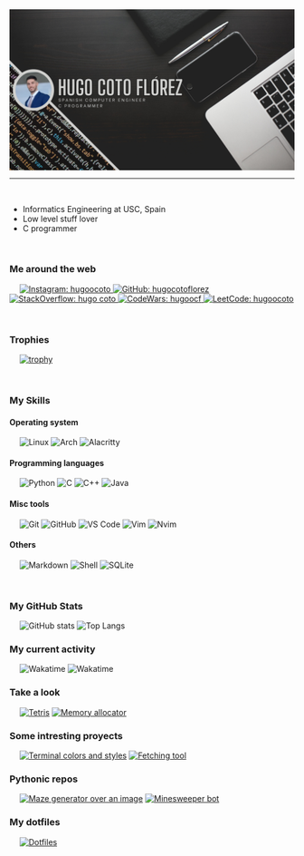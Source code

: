 

<img src="https://raw.githubusercontent.com/hugocotoflorez/hugocotoflorez/main/Black Modern Vlogger YouTube Banner.png" align="center" alt="Hugo Coto header image">

-------------------
&emsp;

- Informatics Engineering at USC, Spain
- Low level stuff lover
- C programmer

&emsp;

### Me around the web
&emsp;
<a href="https://www.instagram.com/hugoocoto/">
    ![Instagram: hugoocoto](https://img.shields.io/badge/-hugoocoto-000?&logo=Instagram)
</a>
<a href="https://github.com/hugocotoflorez">
    ![GitHub: hugocotoflorez](https://img.shields.io/github/followers/hugocotoflorez?label=follow&style=social)
</a>
<a href="https://stackoverflow.com/users/19060347/hugo-coto">
    ![StackOverflow: hugo coto](https://img.shields.io/stackexchange/stackoverflow/r/19060347?style=social)
</a>
<a href="https://www.codewars.com/users/hugoocf">
    ![CodeWars: hugoocf](https://www.codewars.com/users/hugoocf/badges/small)
</a>
<a href="https://www.leetcode.com/hugoocoto/">
    ![LeetCode: hugoocoto](https://img.shields.io/badge/-hugoocoto-000?&logo=LeetCode)
</a>

&emsp;

### Trophies
&emsp;
[![trophy](https://github-profile-trophy.vercel.app/?username=hugocotoflorez&theme=onedark)](https://github.com/ryo-ma/github-profile-trophy)

&emsp;

### My Skills

#### Operating system
&emsp;
![Linux](https://img.shields.io/badge/Linux-FCC624?style=for-the-badge&logo=linux&logoColor=black)
![Arch](https://img.shields.io/badge/Arch_Linux-1793D1?style=for-the-badge&logo=arch-linux&logoColor=white)
![Alacritty](https://img.shields.io/badge/alacritty-F46D01?style=for-the-badge&logo=alacritty&logoColor=white)

#### Programming languages
&emsp;
![Python](https://img.shields.io/badge/Python-3776AB?style=for-the-badge&logo=python&logoColor=white)
![C](https://img.shields.io/badge/C-00599C?style=for-the-badge&logo=c&logoColor=white)
![C++](https://img.shields.io/badge/C%2B%2B-00599C?style=for-the-badge&logo=c%2B%2B&logoColor=white)
![Java](https://img.shields.io/badge/Java-ED8B00?style=for-the-badge&logo=openjdk&logoColor=white)

#### Misc tools
&emsp;
![Git](https://img.shields.io/badge/GIT-E44C30?style=for-the-badge&logo=git&logoColor=white)
![GitHub](https://img.shields.io/badge/GitHub-100000?style=for-the-badge&logo=github&logoColor=white)
![VS Code](https://img.shields.io/badge/Visual_Studio_Code-0078D4?style=for-the-badge&logo=visual%20studio%20code&logoColor=white)
![Vim](https://img.shields.io/badge/VIM-%2311AB00.svg?&style=for-the-badge&logo=vim&logoColor=white)
![Nvim](https://img.shields.io/badge/NeoVim-%2357A143.svg?&style=for-the-badge&logo=neovim&logoColor=white)

#### Others
&emsp;
![Markdown](https://img.shields.io/badge/Markdown-000000?style=for-the-badge&logo=markdown&logoColor=white)
![Shell](https://img.shields.io/badge/Shell_Script-121011?style=for-the-badge&logo=gnu-bash&logoColor=white)
![SQLite](https://img.shields.io/badge/SQLite-07405E?style=for-the-badge&logo=sqlite&logoColor=white)

&emsp;

### My GitHub Stats
&emsp;
![GitHub stats](https://github-readme-stats.vercel.app/api?username=hugocotoflorez&show_icons=true&theme=dark)
![Top Langs](https://github-readme-stats.vercel.app/api/top-langs/?username=hugocotoflorez&layout=compact&theme=dark&show_icons=true)

### My current activity
&emsp;
<img src="https://wakatime.com/share/@2a7b4567-ab1f-4fb2-98ff-2b3fdbf94654/80f8cb69-7023-40c8-81b3-9a6520a586c5.png" alt="Wakatime" width=40%>
<img src="https://wakatime.com/share/@2a7b4567-ab1f-4fb2-98ff-2b3fdbf94654/043f3a8a-8e7f-4226-9d55-a3795c7329ec.svg" alt="Wakatime" width=40%>

### Take a look
&emsp;
[![Tetris](https://github-readme-stats.vercel.app/api/pin?username=hugocotoflorez&repo=tetris&theme=dark&show_icons=true)](https://github.com/hugocotoflorez/tetris)
[![Memory allocator](https://github-readme-stats.vercel.app/api/pin?username=hugocotoflorez&repo=hallocator&theme=dark&show_icons=true)](https://github.com/hugocotoflorez/hallocator)

### Some intresting proyects
&emsp;
[![Terminal colors and styles](https://github-readme-stats.vercel.app/api/pin?username=hugocotoflorez&repo=termstuff&theme=dark&show_icons=true)](https://github.com/hugocotoflorez/termstuff)
[![Fetching tool](https://github-readme-stats.vercel.app/api/pin?username=hugocotoflorez&repo=hfetch&theme=dark&show_icons=true)](https://github.com/hugocotoflorez/hfetch)

### Pythonic repos
&emsp;
[![Maze generator over an image](https://github-readme-stats.vercel.app/api/pin?username=hugocotoflorez&repo=maze_generator&theme=dark&show_icons=true)](https://github.com/hugocotoflorez/maze_generator)
[![Minesweeper bot](https://github-readme-stats.vercel.app/api/pin?username=hugocotoflorez&repo=minesweeper_bot&theme=dark&show_icons=true)](https://github.com/hugocotoflorez/minesweeper_bot)

### My dotfiles
&emsp;
[![Dotfiles](https://github-readme-stats.vercel.app/api/pin?username=hugocotoflorez&repo=dotfiles&theme=dark&show_icons=true)](https://github.com/hugocotoflorez/dotfiles)


